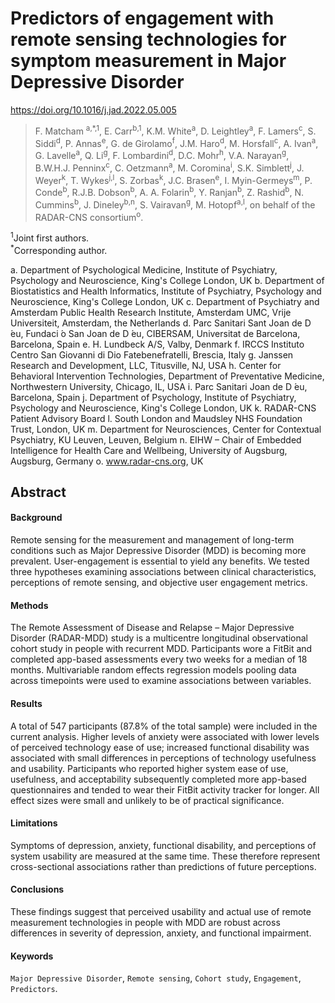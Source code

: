 # Predictors of engagement with remote sensing technologies for symptom measurement in Major Depressive Disorder

<https://doi.org/10.1016/j.jad.2022.05.005>

>F\. Matcham <sup>a,*,1</sup>, E. Carr<sup>b,1</sup>, K.M. White<sup>a</sup>, D. Leightley<sup>a</sup>, F. Lamers<sup>c</sup>, S. Siddi<sup>d</sup>, P. Annas<sup>e</sup>, G. de Girolamo<sup>f</sup>, J.M. Haro<sup>d</sup>, M. Horsfall<sup>c</sup>, A. Ivan<sup>a</sup>, G. Lavelle<sup>a</sup>, Q. Li<sup>g</sup>, F. Lombardini<sup>d</sup>, D.C. Mohr<sup>h</sup>, V.A. Narayan<sup>g</sup>, B.W.H.J. Penninx<sup>c</sup>, C. Oetzmann<sup>a</sup>, M. Coromina<sup>i</sup>, S.K. Simblett<sup>j</sup>, J. Weyer<sup>k</sup>, T. Wykes<sup>j,l</sup>, S. Zorbas<sup>k</sup>, J.C. Brasen<sup>e</sup>, I. Myin-Germeys<sup>m</sup>, P. Conde<sup>b</sup>, R.J.B. Dobson<sup>b</sup>, A. A. Folarin<sup>b</sup>, Y. Ranjan<sup>b</sup>, Z. Rashid<sup>b</sup>, N. Cummins<sup>b</sup>, J. Dineley<sup>b,n</sup>, S. Vairavan<sup>g</sup>, M. Hotopf<sup>a,l</sup>, on behalf of the RADAR-CNS consortium<sup>o</sup>.

<sup>1</sup>Joint first authors.  
<sup>*</sup>Corresponding author.


a. Department of Psychological Medicine, Institute of Psychiatry, Psychology and Neuroscience, King's College London, UK
b. Department of Biostatistics and Health Informatics, Institute of Psychiatry, Psychology and Neuroscience, King's College London, UK
c. Department of Psychiatry and Amsterdam Public Health Research Institute, Amsterdam UMC, Vrije Universiteit, Amsterdam, the Netherlands
d. Parc Sanitari Sant Joan de D ́eu, Fundaci ́o San Joan de D ́eu, CIBERSAM, Universitat de Barcelona, Barcelona, Spain
e. H\. Lundbeck A/S, Valby, Denmark
f. IRCCS Instituto Centro San Giovanni di Dio Fatebenefratelli, Brescia, Italy
g. Janssen Research and Development, LLC, Titusville, NJ, USA
h. Center for Behavioral Intervention Technologies, Department of Preventative Medicine, Northwestern University, Chicago, IL, USA
i. Parc Sanitari Joan de D ́eu, Barcelona, Spain
j. Department of Psychology, Institute of Psychiatry, Psychology and Neuroscience, King's College London, UK
k. RADAR-CNS Patient Advisory Board
l. South London and Maudsley NHS Foundation Trust, London, UK
m. Department for Neurosciences, Center for Contextual Psychiatry, KU Leuven, Leuven, Belgium
n. EIHW – Chair of Embedded Intelligence for Health Care and Wellbeing, University of Augsburg, Augsburg, Germany
o. www.radar-cns.org, UK

## Abstract

#### Background

Remote sensing for the measurement and management of long-term conditions such as Major Depressive Disorder (MDD) is becoming more prevalent. User-engagement is essential to yield any benefits. We tested three hypotheses examining associations between clinical characteristics, perceptions of remote sensing, and objective user engagement metrics.

#### Methods

The Remote Assessment of Disease and Relapse – Major Depressive Disorder (RADAR-MDD) study is a multicentre longitudinal observational cohort study in people with recurrent MDD. Participants wore a FitBit and completed app-based assessments every two weeks for a median of 18 months. Multivariable random effects regression models pooling data across timepoints were used to examine associations between variables.

#### Results

A total of 547 participants (87.8% of the total sample) were included in the current analysis. Higher levels of anxiety were associated with lower levels of perceived technology ease of use; increased functional disability was associated with small differences in perceptions of technology usefulness and usability. Participants who reported higher system ease of use, usefulness, and acceptability subsequently completed more app-based questionnaires and tended to wear their FitBit activity tracker for longer. All effect sizes were small and unlikely to be of practical significance.

#### Limitations

Symptoms of depression, anxiety, functional disability, and perceptions of system usability are measured at the same time. These therefore represent cross-sectional associations rather than predictions of future perceptions.

#### Conclusions

These findings suggest that perceived usability and actual use of remote measurement technologies in people with MDD are robust across differences in severity of depression, anxiety, and functional impairment.

#### Keywords

`Major Depressive Disorder`, `Remote sensing`, `Cohort study`, `Engagement`, `Predictors`.




